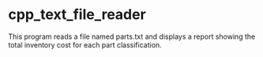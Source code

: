 # cpp_text_file_reader
This program reads a file named parts.txt and displays a report showing the total inventory cost for each part classification. 
